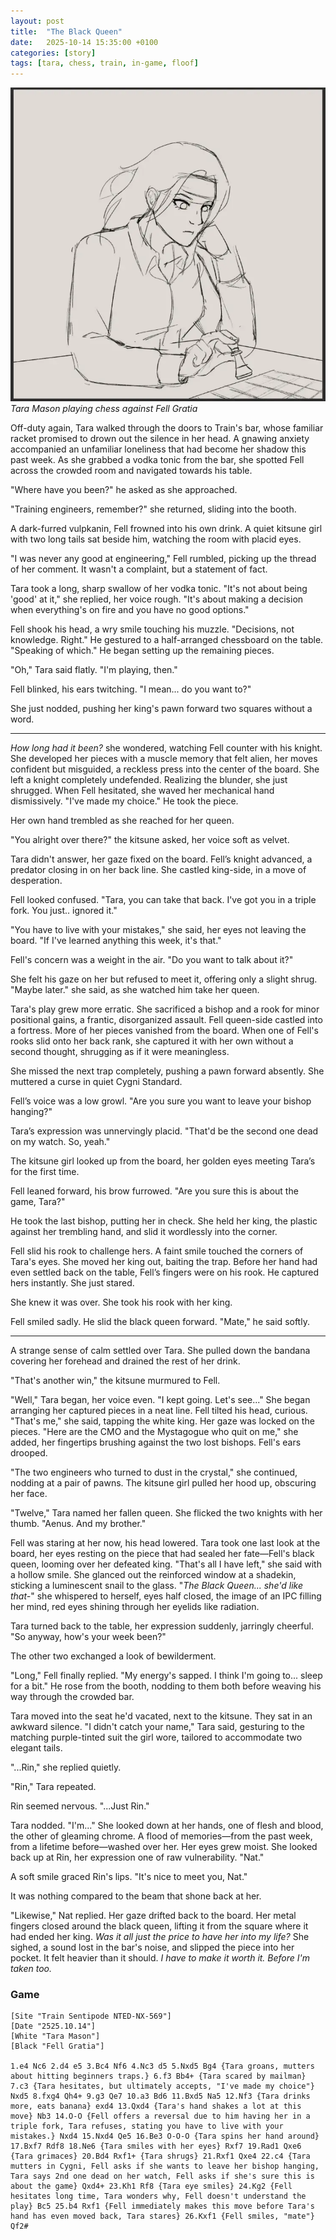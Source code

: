 ```yaml
---
layout: post
title:  "The Black Queen"
date:   2025-10-14 15:35:00 +0100
categories: [story]
tags: [tara, chess, train, in-game, floof]
---
```

![Tara Chess](/assets/images/tara/chess_draft.webp)
_Tara Mason playing chess against Fell Gratia_

Off-duty again, Tara walked through the doors to Train's bar, whose familiar racket promised to drown out the silence in her head. A gnawing anxiety accompanied an unfamiliar loneliness that had become her shadow this past week. As she grabbed a vodka tonic from the bar, she spotted Fell across the crowded room and navigated towards his table.

"Where have you been?" he asked as she approached.

"Training engineers, remember?" she returned, sliding into the booth.

A dark-furred vulpkanin, Fell frowned into his own drink. A quiet kitsune girl with two long tails sat beside him, watching the room with placid eyes.

"I was never any good at engineering," Fell rumbled, picking up the thread of her comment. It wasn't a complaint, but a statement of fact.

Tara took a long, sharp swallow of her vodka tonic. "It's not about being 'good' at it," she replied, her voice rough. "It's about making a decision when everything's on fire and you have no good options."

Fell shook his head, a wry smile touching his muzzle. "Decisions, not knowledge. Right." He gestured to a half-arranged chessboard on the table. "Speaking of which." He began setting up the remaining pieces.

"Oh," Tara said flatly. "I'm playing, then."

Fell blinked, his ears twitching. "I mean... do you want to?"

She just nodded, pushing her king's pawn forward two squares without a word.

---

*How long had it been?* she wondered, watching Fell counter with his knight. She developed her pieces with a muscle memory that felt alien, her moves confident but misguided, a reckless press into the center of the board. She left a knight completely undefended. Realizing the blunder, she just shrugged. When Fell hesitated, she waved her mechanical hand dismissively. "I've made my choice." He took the piece.

Her own hand trembled as she reached for her queen.

"You alright over there?" the kitsune asked, her voice soft as velvet.

Tara didn't answer, her gaze fixed on the board. Fell’s knight advanced, a predator closing in on her back line. She castled king-side, in a move of desperation.

Fell looked confused. "Tara, you can take that back. I've got you in a triple fork. You just.. ignored it."

"You have to live with your mistakes," she said, her eyes not leaving the board. "If I've learned anything this week, it's that."

Fell's concern was a weight in the air. "Do you want to talk about it?"

She felt his gaze on her but refused to meet it, offering only a slight shrug. "Maybe later." she said, as she watched him take her queen.

Tara's play grew more erratic. She sacrificed a bishop and a rook for minor positional gains, a frantic, disorganized assault. Fell queen-side castled into a fortress. More of her pieces vanished from the board. When one of Fell's rooks slid onto her back rank, she captured it with her own without a second thought, shrugging as if it were meaningless.

She missed the next trap completely, pushing a pawn forward absently. She muttered a curse in quiet Cygni Standard.

Fell’s voice was a low growl. "Are you sure you want to leave your bishop hanging?"

Tara’s expression was unnervingly placid. "That'd be the second one dead on my watch. So, yeah."

The kitsune girl looked up from the board, her golden eyes meeting Tara’s for the first time.

Fell leaned forward, his brow furrowed. "Are you sure this is about the game, Tara?"

He took the last bishop, putting her in check. She held her king, the plastic against her trembling hand, and slid it wordlessly into the corner.

Fell slid his rook to challenge hers. A faint smile touched the corners of Tara's eyes. She moved her king out, baiting the trap. Before her hand had even settled back on the table, Fell’s fingers were on his rook. He captured hers instantly. She just stared.

She knew it was over. She took his rook with her king.

Fell smiled sadly. He slid the black queen forward. "Mate," he said softly.

---

A strange sense of calm settled over Tara. She pulled down the bandana covering her forehead and drained the rest of her drink.

"That's another win," the kitsune murmured to Fell.

"Well," Tara began, her voice even. "I kept going. Let's see..." She began arranging her captured pieces in a neat line. Fell tilted his head, curious. "That's me," she said, tapping the white king. Her gaze was locked on the pieces. "Here are the CMO and the Mystagogue who quit on me," she added, her fingertips brushing against the two lost bishops. Fell's ears drooped.

"The two engineers who turned to dust in the crystal," she continued, nodding at a pair of pawns. The kitsune girl pulled her hood up, obscuring her face.

"Twelve," Tara named her fallen queen. She flicked the two knights with her thumb. "Aenus. And my brother."

Fell was staring at her now, his head lowered. Tara took one last look at the board, her eyes resting on the piece that had sealed her fate—Fell's black queen, looming over her defeated king. "That's all I have left," she said with a hollow smile. She glanced out the reinforced window at a shadekin, sticking a luminescent snail to the glass. "*The Black Queen... she'd like that-*" she whispered to herself, eyes half closed, the image of an IPC filling her mind, red eyes shining through her eyelids like radiation.

Tara turned back to the table, her expression suddenly, jarringly cheerful. "So anyway, how's your week been?"

The other two exchanged a look of bewilderment.

"Long," Fell finally replied. "My energy's sapped. I think I'm going to... sleep for a bit." He rose from the booth, nodding to them both before weaving his way through the crowded bar.

Tara moved into the seat he'd vacated, next to the kitsune. They sat in an awkward silence. "I didn't catch your name," Tara said, gesturing to the matching purple-tinted suit the girl wore, tailored to accommodate two elegant tails.

"...Rin," she replied quietly.

"Rin," Tara repeated.

Rin seemed nervous. "...Just Rin."

Tara nodded. "I'm..." She looked down at her hands, one of flesh and blood, the other of gleaming chrome. A flood of memories—from the past week, from a lifetime before—washed over her. Her eyes grew moist. She looked back up at Rin, her expression one of raw vulnerability. "Nat."

A soft smile graced Rin's lips. "It's nice to meet you, Nat."

It was nothing compared to the beam that shone back at her.

"Likewise," Nat replied. Her gaze drifted back to the board. Her metal fingers closed around the black queen, lifting it from the square where it had ended her king. *Was it all just the price to have her into my life?* She sighed, a sound lost in the bar's noise, and slipped the piece into her pocket. It felt heavier than it should. *I have to make it worth it. Before I'm taken too.*


### Game

```chess
[Site "Train Sentipode NTED-NX-569"]
[Date "2525.10.14"]
[White "Tara Mason"]
[Black "Fell Gratia"]

1.e4 Nc6 2.d4 e5 3.Bc4 Nf6 4.Nc3 d5 5.Nxd5 Bg4 {Tara groans, mutters about hitting beginners traps.} 6.f3 Bb4+ {Tara scared by mailman} 7.c3 {Tara hesitates, but ultimately accepts, "I've made my choice"} Nxd5 8.fxg4 Qh4+ 9.g3 Qe7 10.a3 Bd6 11.Bxd5 Na5 12.Nf3 {Tara drinks more, eats banana} exd4 13.Qxd4 {Tara's hand shakes a lot at this move} Nb3 14.O-O {Fell offers a reversal due to him having her in a triple fork, Tara refuses, stating you have to live with your mistakes.} Nxd4 15.Nxd4 Qe5 16.Be3 O-O-O {Tara spins her hand around} 17.Bxf7 Rdf8 18.Ne6 {Tara smiles with her eyes} Rxf7 19.Rad1 Qxe6 {Tara grimaces} 20.Bd4 Rxf1+ {Tara shrugs} 21.Rxf1 Qxe4 22.c4 {Tara mutters in Cygni, Fell asks if she wants to leave her bishop hanging, Tara says 2nd one dead on her watch, Fell asks if she's sure this is about the game} Qxd4+ 23.Kh1 Rf8 {Tara eye smiles} 24.Kg2 {Fell hesitates long time, Tara wonders why, Fell doesn't understand the play} Bc5 25.b4 Rxf1 {Fell immediately makes this move before Tara's hand has even moved back, Tara stares} 26.Kxf1 {Fell smiles, "mate"} Qf2#
```


